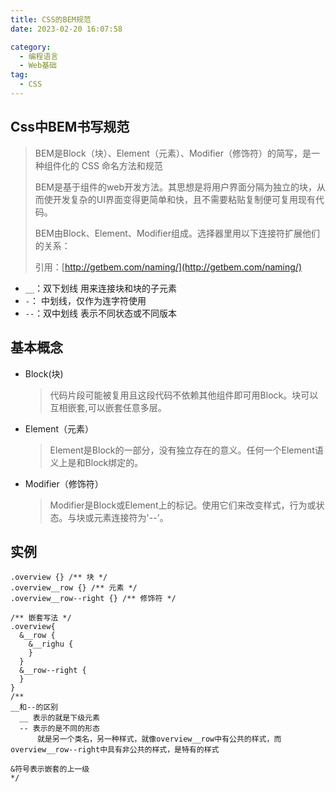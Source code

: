 ```yaml
---
title: CSS的BEM规范
date: 2023-02-20 16:07:58

category: 
  - 编程语言
  - Web基础
tag: 
  - CSS
---
```


## Css中BEM书写规范
> BEM是Block（块）、Element（元素）、Modifier（修饰符）的简写，是一种组件化的 CSS 命名方法和规范
> 
> BEM是基于组件的web开发方法。其思想是将用户界面分隔为独立的块，从而使开发复杂的UI界面变得更简单和快，且不需要粘贴复制便可复用现有代码。
>  
> BEM由Block、Element、Modifier组成。选择器里用以下连接符扩展他们的关系：
> 
> 引用：[http://getbem.com/naming/](http://getbem.com/naming/)

- `__`：双下划线 用来连接块和块的子元素
- `-`： 中划线，仅作为连字符使用
- `--`：双中划线 表示不同状态或不同版本

## 基本概念
- Block(块)
  > 代码片段可能被复用且这段代码不依赖其他组件即可用Block。块可以互相嵌套,可以嵌套任意多层。
- Element（元素）
  > Element是Block的一部分，没有独立存在的意义。任何一个Element语义上是和Block绑定的。
- Modifier（修饰符）
  > Modifier是Block或Element上的标记。使用它们来改变样式，行为或状态。与块或元素连接符为'--'。

## 实例
```less
.overview {} /** 块 */
.overview__row {} /** 元素 */
.overview__row--right {} /** 修饰符 */

/** 嵌套写法 */
.overview{
  &__row {
    &__righu {
    }
  }
  &__row--right {
  }
}
/**
__和--的区别
  __ 表示的就是下级元素
  -- 表示的是不同的形态
      就是另一个类名，另一种样式，就像overview__row中有公共的样式，而overview__row--right中具有非公共的样式，是特有的样式

&符号表示嵌套的上一级
*/
```